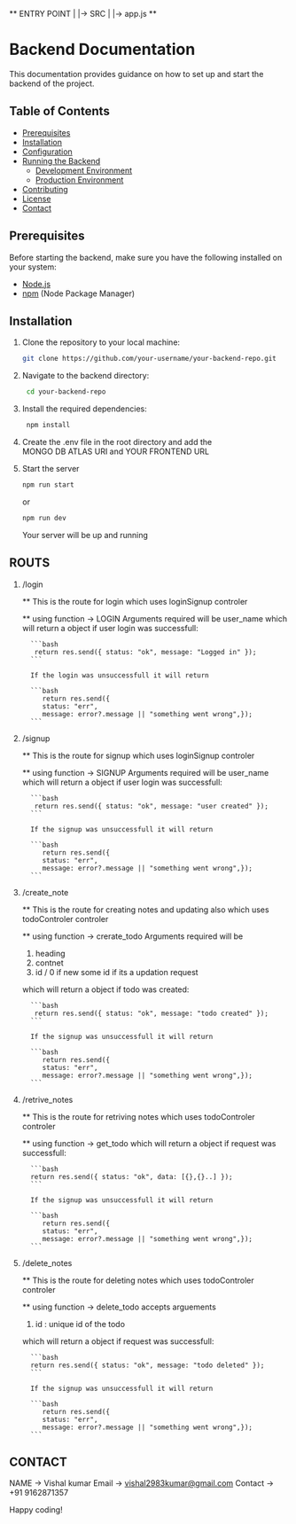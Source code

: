 **
ENTRY POINT
|
|-> SRC
|
|-> app.js
**

# Backend Documentation

This documentation provides guidance on how to set up and start the backend of the project.

## Table of Contents

- [Prerequisites](#prerequisites)
- [Installation](#installation)
- [Configuration](#configuration)
- [Running the Backend](#running-the-backend)
  - [Development Environment](#development-environment)
  - [Production Environment](#production-environment)
- [Contributing](#contributing)
- [License](#license)
- [Contact](#contact)

## Prerequisites

Before starting the backend, make sure you have the following installed on your system:

- [Node.js](https://nodejs.org/)
- [npm](https://www.npmjs.com/) (Node Package Manager)

## Installation

1. Clone the repository to your local machine:

   ```bash
   git clone https://github.com/your-username/your-backend-repo.git

   ```

2. Navigate to the backend directory:

   ```bash
    cd your-backend-repo
   ```

3. Install the required dependencies:

   ```bash
    npm install

   ```

4. Create the .env file in the root directory and add the  
   MONGO DB ATLAS URI and YOUR FRONTEND URL

5. Start the server

   ```bash
   npm run start
   ```

   or

   ```bash
   npm run dev
   ```

   Your server will be up and running

## ROUTS

1.  /login

    \*\* This is the route for login which uses loginSignup controler

    \*\* using function -> LOGIN
    Arguments required will be user_name which will return a object if user login was successfull:

          ```bash
           return res.send({ status: "ok", message: "Logged in" });
          ```

          If the login was unsuccessfull it will return

          ```bash
             return res.send({
             status: "err",
             message: error?.message || "something went wrong",});
          ```

2.  /signup

    \*\* This is the route for signup which uses loginSignup controler

    \*\* using function -> SIGNUP
    Arguments required will be user_name which will return a object if user login was successfull:

          ```bash
           return res.send({ status: "ok", message: "user created" });
          ```

          If the signup was unsuccessfull it will return

          ```bash
             return res.send({
             status: "err",
             message: error?.message || "something went wrong",});
          ```

3.  /create_note

    \*\* This is the route for creating notes and updating also which uses todoControler controler

    \*\* using function -> crerate_todo
    Arguments required will be

    1. heading
    2. contnet
    3. id / 0 if new some id if its a updation request

    which will return a object if todo was created:

          ```bash
           return res.send({ status: "ok", message: "todo created" });
          ```

          If the signup was unsuccessfull it will return

          ```bash
             return res.send({
             status: "err",
             message: error?.message || "something went wrong",});
          ```

4.  /retrive_notes

    \*\* This is the route for retriving notes which uses todoControler controler

    \*\* using function -> get_todo
    which will return a object if request was successfull:

          ```bash
          return res.send({ status: "ok", data: [{},{}..] });
          ```

          If the signup was unsuccessfull it will return

          ```bash
             return res.send({
             status: "err",
             message: error?.message || "something went wrong",});
          ```

5.  /delete_notes

    \*\* This is the route for deleting notes which uses todoControler controler

    \*\* using function -> delete_todo
    accepts arguements

    1. id : unique id of the todo

    which will return a object if request was successfull:

          ```bash
          return res.send({ status: "ok", message: "todo deleted" });
          ```

          If the signup was unsuccessfull it will return

          ```bash
             return res.send({
             status: "err",
             message: error?.message || "something went wrong",});
          ```


## CONTACT

NAME -> Vishal kumar
Email -> vishal2983kumar@gmail.com
Contact -> +91 9162871357

Happy coding!
